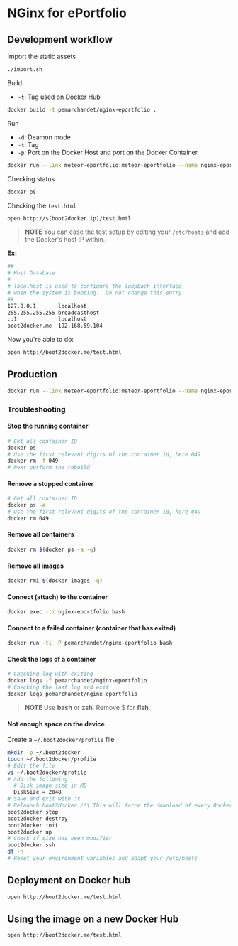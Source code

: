 # NGinx for ePortfolio
## Development workflow
Import the static assets
```bash
./import.sh
```
Build
- `-t`: Tag used on Docker Hub
```bash
docker build -t pemarchandet/nginx-eportfolio .
```
Run
- `-d`: Deamon mode
- `-t`: Tag
- `-p`: Port on the Docker Host and port on the Docker Container
```bash
docker run --link meteor-eportfolio:meteor-eportfolio --name nginx-eportfolio -d -p 80:80 pemarchandet/nginx-eportfolio
```
Checking status
```bash
docker ps
```
Checking the `test.html`
```bash
open http://$(boot2docker ip)/test.hmtl
```

> **NOTE**
  You can ease the test setup by editing your `/etc/hosts` and add the
  Docker's host IP within.

  **Ex:**
  ```bash
  ##
  # Host Database
  #
  # localhost is used to configure the loopback interface
  # when the system is booting.  Do not change this entry.
  ##
  127.0.0.1       localhost
  255.255.255.255 broadcasthost
  ::1             localhost
  boot2docker.me  192.168.59.104
  ```
  Now you're able to do:
  ```bash
  open http://boot2docker.me/test.html
  ```
## Production
```bash
docker run --link meteor-eportfolio:meteor-eportfolio --name nginx-eportfolio -d -p 80:80 pemarchandet/nginx-eportfolio
```
### Troubleshooting
#### Stop the running container
```bash
# Get all container ID
docker ps
# Use the first relevant digits of the container id, here 049
docker rm -f 049
# Next perform the rebuild
```
#### Remove a stopped container
```bash
# Get all container ID
docker ps -a
# Use the first relevant digits of the container id, here 049
docker rm 049
```
#### Remove all containers
```bash
docker rm $(docker ps -a -q)
```
#### Remove all images
```bash
docker rmi $(docker images -q)
```
#### Connect (attach) to the container
```bash
docker exec -ti nginx-eportfolio bash
```
#### Connect to a failed container (container that has exited)
```bash
docker run -ti -P pemarchandet/nginx-eportfolio bash
```
#### Check the logs of a container
```bash
# Checking log with exiting
docker logs -f pemarchandet/nginx-eportfolio
# Checking the last log and exit
docker logs pemarchandet/nginx-eportfolio
```

> **NOTE** Use **bash** or **zsh**. Remove $ for **fish**.

#### Not enough space on the device
Create a `~/.boot2docker/profile` file
```bash
mkdir -p ~/.boot2docker
touch ~/.boot2docker/profile
# Edit the file
vi ~/.boot2docker/profile
# Add the following
  # Disk image size in MB
  DiskSize = 2048
# Save and exit with :x
# Relaunch boot2docker /!\ This will force the download of every Docker images
boot2docker stop
boot2docker destroy
boot2docker init
boot2docker up
# Check if size has been modifier
boot2docker ssh
df -h
# Reset your environment variables and adapt your /etc/hosts
```

## Deployment on Docker hub
```bash
open http://boot2docker.me/test.html
```

## Using the image on a new Docker Hub
```bash
open http://boot2docker.me/test.html
```

